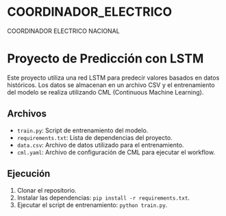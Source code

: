 # COORDINADOR_ELECTRICO
COORDINADOR ELECTRICO NACIONAL 

# Proyecto de Predicción con LSTM

Este proyecto utiliza una red LSTM para predecir valores basados en datos históricos. Los datos se almacenan en un archivo CSV y el entrenamiento del modelo se realiza utilizando CML (Continuous Machine Learning).

## Archivos

- `train.py`: Script de entrenamiento del modelo.
- `requirements.txt`: Lista de dependencias del proyecto.
- `data.csv`: Archivo de datos utilizado para el entrenamiento.
- `cml.yaml`: Archivo de configuración de CML para ejecutar el workflow.

## Ejecución

1. Clonar el repositorio.
2. Instalar las dependencias: `pip install -r requirements.txt`.
3. Ejecutar el script de entrenamiento: `python train.py`.
